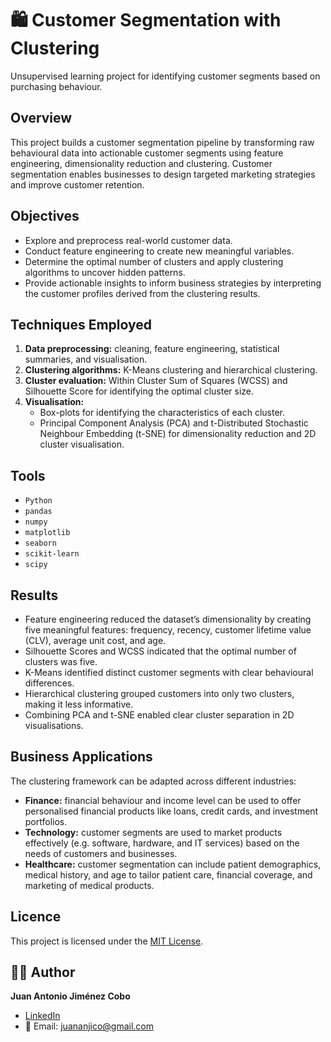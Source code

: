 # 🛍️ Customer Segmentation with Clustering
Unsupervised learning project for identifying customer segments based on purchasing behaviour.

## Overview
This project builds a customer segmentation pipeline by transforming raw behavioural data into actionable customer segments using feature engineering, dimensionality reduction and clustering. Customer segmentation enables businesses to design targeted marketing strategies and improve customer retention.

## Objectives
- Explore and preprocess real-world customer data.
- Conduct feature engineering to create new meaningful variables.
- Determine the optimal number of clusters and apply clustering algorithms to uncover hidden patterns.
- Provide actionable insights to inform business strategies by interpreting the customer profiles derived from the clustering results.

## Techniques Employed
1. **Data preprocessing:** cleaning, feature engineering, statistical summaries, and visualisation.
2. **Clustering algorithms:** K-Means clustering and hierarchical clustering.
3. **Cluster evaluation:** Within Cluster Sum of Squares (WCSS) and Silhouette Score for identifying the optimal cluster size.
4. **Visualisation:**
    - Box-plots for identifying the characteristics of each cluster.
    - Principal Component Analysis (PCA) and t-Distributed Stochastic Neighbour Embedding (t-SNE) for dimensionality reduction and 2D cluster visualisation.

## Tools
- `Python`
- `pandas`
- `numpy`
- `matplotlib`
- `seaborn`
- `scikit-learn`
- `scipy`

## Results
- Feature engineering reduced the dataset’s dimensionality by creating five meaningful features: frequency, recency, customer lifetime value (CLV), average unit cost, and age.
- Silhouette Scores and WCSS indicated that the optimal number of clusters was five.
- K-Means identified distinct customer segments with clear behavioural differences.
- Hierarchical clustering grouped customers into only two clusters, making it less informative.
- Combining PCA and t-SNE enabled clear cluster separation in 2D visualisations.

## Business Applications
The clustering framework can be adapted across different industries:
- **Finance:** financial behaviour and income level can be used to offer personalised financial products like loans, credit cards, and investment portfolios.
- **Technology:** customer segments are used to market products effectively (e.g. software, hardware, and IT services) based on the needs of customers and businesses.
- **Healthcare:** customer segmentation can include patient demographics, medical history, and age to tailor patient care, financial coverage, and marketing of medical products.

## Licence
This project is licensed under the [MIT License](LICENSE).

## 👨‍💻 Author
**Juan Antonio Jiménez Cobo**  
- [LinkedIn](https://www.linkedin.com/in/juan-antonio-jiménez-cobo)  
- 📧 Email: juananjico@gmail.com
